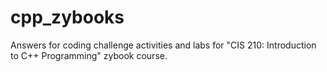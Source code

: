 # cpp_zybooks

Answers for coding challenge activities and labs for
"CIS 210: Introduction to C++ Programming" zybook course.
